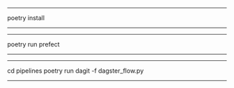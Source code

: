*************
poetry install
*************

*************
poetry run prefect
*************

*************
cd pipelines
poetry run dagit -f dagster_flow.py
*************
